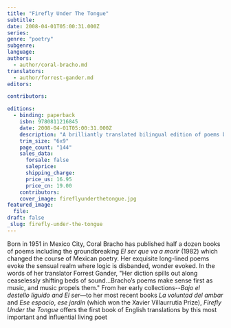 ```yaml
---
title: "Firefly Under The Tongue"
subtitle:
date: 2008-04-01T05:00:31.000Z
series:
genre: "poetry"
subgenre:
language:
authors:
  - author/coral-bracho.md
translators:
  - author/forrest-gander.md
editors:

contributors:

editions:
  - binding: paperback
    isbn: 9780811216845
    date: 2008-04-01T05:00:31.000Z
    description: "A brilliantly translated bilingual edition of poems by one of Mexico's foremost poets. "
    trim_size: "6x9"
    page_count: "144"
    sales_data:
      forsale: false
      saleprice:
      shipping_charge:
      price_us: 16.95
      price_cn: 19.00
    contributors:
    cover_image: fireflyunderthetongue.jpg
featured_image:
  file:
draft: false
_slug: firefly-under-the-tongue
---
```


Born in 1951 in Mexico City, Coral Bracho has published half a dozen books of poems including the groundbreaking _El ser que va a morir_ (1982) which changed the course of Mexican poetry. Her exquisite long-lined poems evoke the sensual realm where logic is disbanded, wonder evoked. In the words of her translator Forrest Gander, "Her diction spills out along ceaselessly shifting beds of sound...Bracho’s poems make sense first as music, and music propels them." From her early collections--_Bajo el destello liguido and El ser_—to her most recent books _La voluntad del ambar_ and _Ese espacio_, _ese jardin_ (which won the Xavier Villaurrutia Prize), _Firefly Under the Tongue_ offers the first book of English translations by this most important and influential living poet

